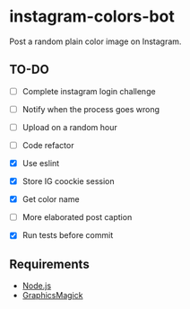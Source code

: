 # instagram-colors-bot
Post a random plain color image on Instagram.

## TO-DO 
- [ ] Complete instagram login challenge
- [ ] Notify when the process goes wrong
- [ ] Upload on a random hour
- [ ] Code refactor
- [x] Use eslint
- [x] Store IG coockie session
- [x] Get color name
- [ ] More elaborated post caption
- [x] Run tests before commit 


## Requirements
- [Node.js](https://nodejs.org/)
- [GraphicsMagick](http://www.graphicsmagick.org/download.html)

